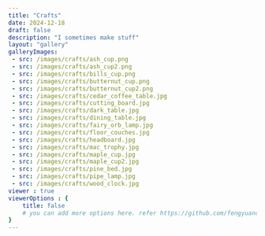 ```yaml
---
title: "Crafts"
date: 2024-12-18
draft: false
description: "I sometimes make stuff"
layout: "gallery"
galleryImages:
 - src: /images/crafts/ash_cup.png
 - src: /images/crafts/ash_cup2.png
 - src: /images/crafts/bills_cup.png
 - src: /images/crafts/butternut_cup.png
 - src: /images/crafts/butternut_cup2.png
 - src: /images/crafts/cedar_coffee_table.jpg
 - src: /images/crafts/cutting_board.jpg
 - src: /images/crafts/dark_table.jpg
 - src: /images/crafts/dining_table.jpg
 - src: /images/crafts/fairy_orb_lamp.jpg
 - src: /images/crafts/floor_couches.jpg
 - src: /images/crafts/headboard.jpg
 - src: /images/crafts/mac_trophy.jpg
 - src: /images/crafts/maple_cup.jpg
 - src: /images/crafts/maple_cup2.jpg
 - src: /images/crafts/pine_bed.jpg
 - src: /images/crafts/pipe_lamp.jpg
 - src: /images/crafts/wood_clock.jpg
viewer : true
viewerOptions : {
    title: false
    # you can add more options here. refer https://github.com/fengyuanchen/viewerjs?tab=readme-ov-file#options
}
---
```


